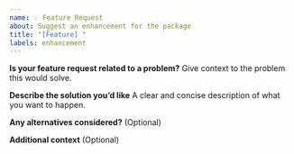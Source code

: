 ```yaml
---
name: 💡 Feature Request
about: Suggest an enhancement for the package
title: "[Feature] "
labels: enhancement
---
```


**Is your feature request related to a problem?**
Give context to the problem this would solve.

**Describe the solution you’d like**
A clear and concise description of what you want to happen.

**Any alternatives considered?**
(Optional)

**Additional context**
(Optional)
